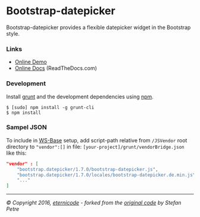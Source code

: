 # Bootstrap-datepicker

Bootstrap-datepicker provides a flexible datepicker widget in the Bootstrap style.

### Links
* [Online Demo](https://eternicode.github.io/bootstrap-datepicker/)
* [Online Docs](https://bootstrap-datepicker.readthedocs.org/en/stable/) (ReadTheDocs.com)


### Development
Install [grunt](http://gruntjs.com/) and the development dependencies using [npm](https://www.npmjs.com/).

    $ [sudo] npm install -g grunt-cli
    $ npm install


### Sampel JSON
To include in [WS-Base](https://github.com/SirAnselot/WS-Base/) setup, add script-path relative from `/JSVendor` root directory to `"vendor":[]` in file: `[your-project]/grunt/vendorBridge.json` like this:
```json
"vendor" : [
    "bootstrap.datepicker/1.7.0/bootstrap-datepicker.js",
    "bootstrap.datepicker/1.7.0/locales/bootstrap-datepicker.de.min.js",
    "..."
]
```


---
*© Copyright 2016, [eternicode](https://github.com/eternicode) - forked from the [original code](http://www.eyecon.ro/bootstrap-datepicker/) by Stefan Petre*
